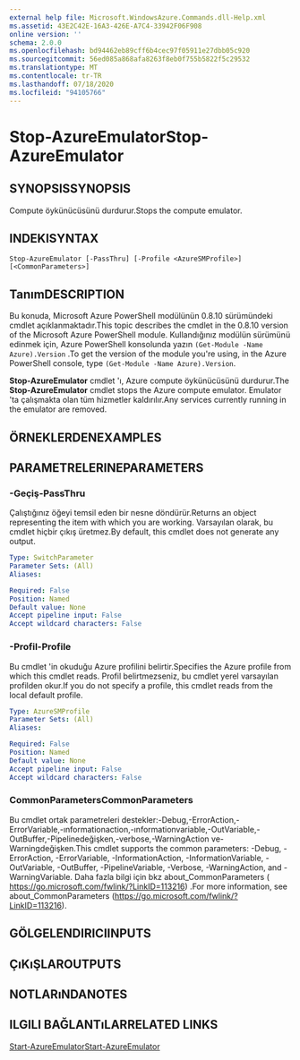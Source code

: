 ```yaml
---
external help file: Microsoft.WindowsAzure.Commands.dll-Help.xml
ms.assetid: 43E2C42E-16A3-426E-A7C4-33942F06F908
online version: ''
schema: 2.0.0
ms.openlocfilehash: bd94462eb89cff6b4cec97f05911e27dbb05c920
ms.sourcegitcommit: 56ed085a868afa8263f8eb0f755b5822f5c29532
ms.translationtype: MT
ms.contentlocale: tr-TR
ms.lasthandoff: 07/18/2020
ms.locfileid: "94105766"
---
```

# <span data-ttu-id="09382-101">Stop-AzureEmulator</span><span class="sxs-lookup"><span data-stu-id="09382-101">Stop-AzureEmulator</span></span>

## <span data-ttu-id="09382-102">SYNOPSIS</span><span class="sxs-lookup"><span data-stu-id="09382-102">SYNOPSIS</span></span>
<span data-ttu-id="09382-103">Compute öykünücüsünü durdurur.</span><span class="sxs-lookup"><span data-stu-id="09382-103">Stops the compute emulator.</span></span>

## <span data-ttu-id="09382-104">INDEKI</span><span class="sxs-lookup"><span data-stu-id="09382-104">SYNTAX</span></span>

```
Stop-AzureEmulator [-PassThru] [-Profile <AzureSMProfile>] [<CommonParameters>]
```

## <span data-ttu-id="09382-105">Tanım</span><span class="sxs-lookup"><span data-stu-id="09382-105">DESCRIPTION</span></span>
<span data-ttu-id="09382-106">Bu konuda, Microsoft Azure PowerShell modülünün 0.8.10 sürümündeki cmdlet açıklanmaktadır.</span><span class="sxs-lookup"><span data-stu-id="09382-106">This topic describes the cmdlet in the 0.8.10 version of the Microsoft Azure PowerShell module.</span></span>
<span data-ttu-id="09382-107">Kullandığınız modülün sürümünü edinmek için, Azure PowerShell konsolunda yazın `(Get-Module -Name Azure).Version` .</span><span class="sxs-lookup"><span data-stu-id="09382-107">To get the version of the module you're using, in the Azure PowerShell console, type `(Get-Module -Name Azure).Version`.</span></span>

<span data-ttu-id="09382-108">**Stop-AzureEmulator** cmdlet 'ı, Azure compute öykünücüsünü durdurur.</span><span class="sxs-lookup"><span data-stu-id="09382-108">The **Stop-AzureEmulator** cmdlet stops the Azure compute emulator.</span></span>
<span data-ttu-id="09382-109">Emulator 'ta çalışmakta olan tüm hizmetler kaldırılır.</span><span class="sxs-lookup"><span data-stu-id="09382-109">Any services currently running in the emulator are removed.</span></span>

## <span data-ttu-id="09382-110">ÖRNEKLERDEN</span><span class="sxs-lookup"><span data-stu-id="09382-110">EXAMPLES</span></span>

## <span data-ttu-id="09382-111">PARAMETRELERINE</span><span class="sxs-lookup"><span data-stu-id="09382-111">PARAMETERS</span></span>

### <span data-ttu-id="09382-112">-Geçiş</span><span class="sxs-lookup"><span data-stu-id="09382-112">-PassThru</span></span>
<span data-ttu-id="09382-113">Çalıştığınız öğeyi temsil eden bir nesne döndürür.</span><span class="sxs-lookup"><span data-stu-id="09382-113">Returns an object representing the item with which you are working.</span></span>
<span data-ttu-id="09382-114">Varsayılan olarak, bu cmdlet hiçbir çıkış üretmez.</span><span class="sxs-lookup"><span data-stu-id="09382-114">By default, this cmdlet does not generate any output.</span></span>

```yaml
Type: SwitchParameter
Parameter Sets: (All)
Aliases: 

Required: False
Position: Named
Default value: None
Accept pipeline input: False
Accept wildcard characters: False
```

### <span data-ttu-id="09382-115">-Profil</span><span class="sxs-lookup"><span data-stu-id="09382-115">-Profile</span></span>
<span data-ttu-id="09382-116">Bu cmdlet 'in okuduğu Azure profilini belirtir.</span><span class="sxs-lookup"><span data-stu-id="09382-116">Specifies the Azure profile from which this cmdlet reads.</span></span>
<span data-ttu-id="09382-117">Profil belirtmezseniz, bu cmdlet yerel varsayılan profilden okur.</span><span class="sxs-lookup"><span data-stu-id="09382-117">If you do not specify a profile, this cmdlet reads from the local default profile.</span></span>

```yaml
Type: AzureSMProfile
Parameter Sets: (All)
Aliases: 

Required: False
Position: Named
Default value: None
Accept pipeline input: False
Accept wildcard characters: False
```

### <span data-ttu-id="09382-118">CommonParameters</span><span class="sxs-lookup"><span data-stu-id="09382-118">CommonParameters</span></span>
<span data-ttu-id="09382-119">Bu cmdlet ortak parametreleri destekler:-Debug,-ErrorAction,-ErrorVariable,-ınformationaction,-ınformationvariable,-OutVariable,-OutBuffer,-Pipelinedeğişken,-verbose,-WarningAction ve-Warningdeğişken.</span><span class="sxs-lookup"><span data-stu-id="09382-119">This cmdlet supports the common parameters: -Debug, -ErrorAction, -ErrorVariable, -InformationAction, -InformationVariable, -OutVariable, -OutBuffer, -PipelineVariable, -Verbose, -WarningAction, and -WarningVariable.</span></span> <span data-ttu-id="09382-120">Daha fazla bilgi için bkz about_CommonParameters ( https://go.microsoft.com/fwlink/?LinkID=113216) .</span><span class="sxs-lookup"><span data-stu-id="09382-120">For more information, see about_CommonParameters (https://go.microsoft.com/fwlink/?LinkID=113216).</span></span>

## <span data-ttu-id="09382-121">GÖLGELENDIRICI</span><span class="sxs-lookup"><span data-stu-id="09382-121">INPUTS</span></span>

## <span data-ttu-id="09382-122">ÇıKıŞLAR</span><span class="sxs-lookup"><span data-stu-id="09382-122">OUTPUTS</span></span>

## <span data-ttu-id="09382-123">NOTLARıNDA</span><span class="sxs-lookup"><span data-stu-id="09382-123">NOTES</span></span>

## <span data-ttu-id="09382-124">ILGILI BAĞLANTıLAR</span><span class="sxs-lookup"><span data-stu-id="09382-124">RELATED LINKS</span></span>

[<span data-ttu-id="09382-125">Start-AzureEmulator</span><span class="sxs-lookup"><span data-stu-id="09382-125">Start-AzureEmulator</span></span>](./Start-AzureEmulator.md)


